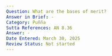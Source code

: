 ```yaml
---
Question: What are the bases of merit?
Answer in Brief: -
Category: Puñña
Sutta References: AN 8.36
Answer: -
Date Entered: March 30, 2025
Review Status: Not started
---
```

